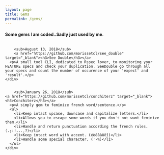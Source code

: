 ```yaml
---
layout: page
title: Gems
permalink: /gems/
---
```

<script async src="https://www.googletagmanager.com/gtag/js?id=UA-90123342-2"></script>
<script>
  window.dataLayer = window.dataLayer || [];
  function gtag(){dataLayer.push(arguments);}
  gtag('js', new Date());

  gtag('config', 'UA-90123342-2');
</script>

<h4 class='title-sub'>Some gems I am coded..Sadly just used by me.</h4>

<div class="row">
	<div class="small-12 columns">

		<sub>August 13, 2018</sub>
		<a href="https://github.com/morissetcl/see_double" target="_blank"><h3>See Double</h3></a>
      <p>A small tool CLI, dedicated to Rspec lover, to monitoring your FEATURE specs and check your duplication. SeeDouble go through all your specs and count the number of occurence of your 'expect' and 'result'.</p>
	</div>

</div>

<div class="row">
	<div class="small-12 columns">

		<sub>January 26, 2018</sub>
    <a href="https://github.com/morissetcl/conchiterz" target="_blank"><h3>Conchiterz</h3></a>
      <p>A simply gem to feminize french word/sentence.</p>
      <ul>
        <li>Keep intact upcase, downcase and capitalize letters.</li>
        <li>Allows you to escape some words if you don't not want feminize them.</li>
        <li>Handle and return punctuation according the french rules. (.;:!...,?)</li>
        <li>Keep intact word with accent. (éèêâàûôî)</li>
        <li>Handle some special character. ('-%)</li>
      </ul>
	</div>

</div>
